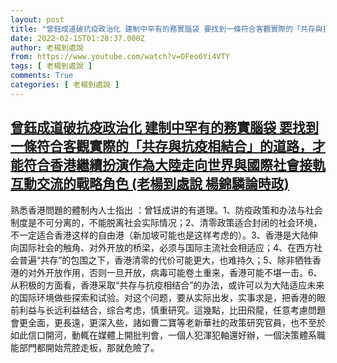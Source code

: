 ```yaml
---
layout: post
title: "曾鈺成道破抗疫政治化 建制中罕有的務實腦袋 要找到一條符合客觀實際的「共存與抗疫相結合」的道路，才能符合香港繼續扮演作為大陸走向世界與國際社會接軌互動交流的戰略角色 (老楊到處說 楊錦驎論時政)"
date: 2022-02-15T01:28:37.000Z
author: 老楊到處說
from: https://www.youtube.com/watch?v=OFeo6Yi4VTY
tags: [ 老楊到處說 ]
comments: True
categories: [ 老楊到處說 ]
---
```

<!--1644888517000-->
[曾鈺成道破抗疫政治化 建制中罕有的務實腦袋 要找到一條符合客觀實際的「共存與抗疫相結合」的道路，才能符合香港繼續扮演作為大陸走向世界與國際社會接軌互動交流的戰略角色 (老楊到處說 楊錦驎論時政)](https://www.youtube.com/watch?v=OFeo6Yi4VTY)
------

<div>
熟悉香港問題的體制內人士指出 ：曾钰成讲的有道理。1、防疫政策和办法与社会制度是不可分离的，不能脱离社会实际情况；2、清零政策适合封闭的社会环境，不一定适合香港这样的自由港（新加坡可能也是这样考虑的）。3、香港是大陆伸向国际社会的触角、对外开放的桥梁，必须与国际主流社会相适应；4、在西方社会普遍“共存”的包围之下，香港清零的代价可能更大，也难持久；5、除非牺牲香港的对外开放作用，否则一旦开放，病毒可能卷土重来，香港可能不堪一击。6、从积极的方面看，香港采取“共存与抗疫相结合”的办法，或许可以为大陆适应未来的国际环境做些探索和试验。对这个问题，要从实际出发，实事求是，把香港的眼前利益与长远利益结合，综合考虑，慎重研究。這幾點，比田飛龍，任意考慮問題會更全面，更長遠，更深入些，諸如曹二寶等老新華社的政策研究官員，也不至於如此信口開河，動輒在媒體上開批判會，一個人犯渾犯軸還好辦，一個決策體系職能部門都開始荒腔走板，那就危險了。
</div>
